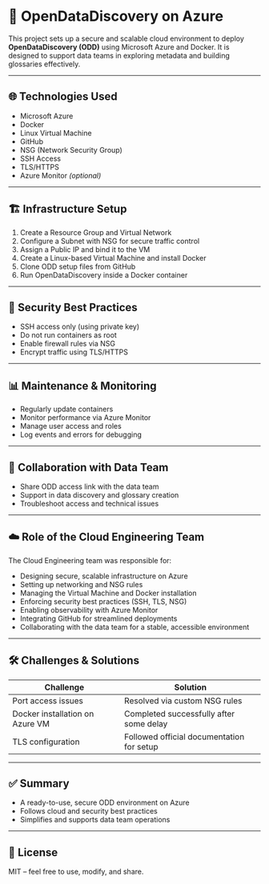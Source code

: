 # 🚀 OpenDataDiscovery on Azure

This project sets up a secure and scalable cloud environment to deploy **OpenDataDiscovery (ODD)** using Microsoft Azure and Docker. It is designed to support data teams in exploring metadata and building glossaries effectively.

---

## 🌐 Technologies Used

- Microsoft Azure  
- Docker  
- Linux Virtual Machine  
- GitHub  
- NSG (Network Security Group)  
- SSH Access  
- TLS/HTTPS  
- Azure Monitor *(optional)*

---

## 🏗️ Infrastructure Setup

1. Create a Resource Group and Virtual Network  
2. Configure a Subnet with NSG for secure traffic control  
3. Assign a Public IP and bind it to the VM  
4. Create a Linux-based Virtual Machine and install Docker  
5. Clone ODD setup files from GitHub  
6. Run OpenDataDiscovery inside a Docker container

---

## 🔐 Security Best Practices

- SSH access only (using private key)  
- Do not run containers as root  
- Enable firewall rules via NSG  
- Encrypt traffic using TLS/HTTPS

---

## 📊 Maintenance & Monitoring

- Regularly update containers  
- Monitor performance via Azure Monitor  
- Manage user access and roles  
- Log events and errors for debugging

---

## 🤝 Collaboration with Data Team

- Share ODD access link with the data team  
- Support in data discovery and glossary creation  
- Troubleshoot access and technical issues

---

## ☁️ Role of the Cloud Engineering Team

The Cloud Engineering team was responsible for:

- Designing secure, scalable infrastructure on Azure  
- Setting up networking and NSG rules  
- Managing the Virtual Machine and Docker installation  
- Enforcing security best practices (SSH, TLS, NSG)  
- Enabling observability with Azure Monitor  
- Integrating GitHub for streamlined deployments  
- Collaborating with the data team for a stable, accessible environment

---

## 🛠️ Challenges & Solutions

| Challenge                            | Solution                                       |
|-------------------------------------|------------------------------------------------|
| Port access issues                  | Resolved via custom NSG rules                 |
| Docker installation on Azure VM     | Completed successfully after some delay       |
| TLS configuration                   | Followed official documentation for setup     |

---

## ✅ Summary

- A ready-to-use, secure ODD environment on Azure  
- Follows cloud and security best practices  
- Simplifies and supports data team operations

---

## 📎 License

MIT – feel free to use, modify, and share.


